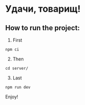 # Удачи, товарищ!

## How to run the project:

1. First

```
npm ci
```

2. Then

```
cd server/
```

3. Last

```
npm run dev
```

Enjoy!
